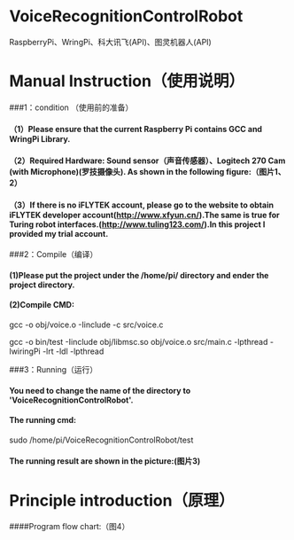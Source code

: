 # VoiceRecognitionControlRobot
RaspberryPi、WringPi、科大讯飞(API)、图灵机器人(API)

# Manual Instruction（使用说明）
###1：condition （使用前的准备）
#### （1）Please ensure that the current Raspberry Pi contains GCC and WringPi Library.
#### （2）Required Hardware: Sound sensor（声音传感器）、Logitech 270 Cam (with Microphone)(罗技摄像头). As shown in the following figure:（图片1、2）
#### （3）If there is no iFLYTEK account, please go to the website to obtain iFLYTEK developer account(http://www.xfyun.cn/).The same is true for Turing robot interfaces.(http://www.tuling123.com/).In this project I provided my trial account.


###2：Compile（编译）
#### (1)Please put the project under the /home/pi/ directory and ender the project directory.
#### (2)Compile CMD: 
 gcc -o obj/voice.o -Iinclude -c src/voice.c

 gcc -o bin/test -Iinclude obj/libmsc.so obj/voice.o src/main.c -lpthread -lwiringPi  -lrt -ldl -lpthread


###3：Running（运行）
#### You need to change the name of the directory to 'VoiceRecognitionControlRobot'.
#### The running cmd: 
sudo /home/pi/VoiceRecognitionControlRobot/test
#### The running result are shown in the picture:(图片3)

# Principle introduction（原理）
####Program flow chart:（图4）





